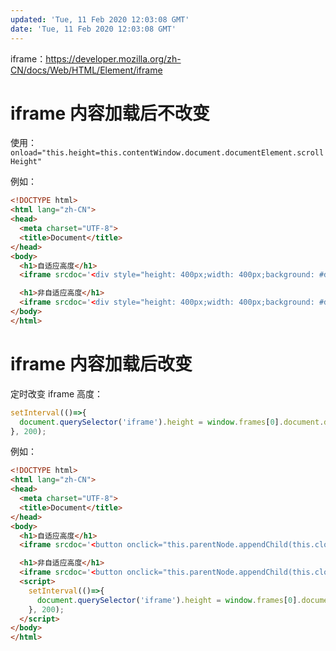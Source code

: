 ```yaml
---
updated: 'Tue, 11 Feb 2020 12:03:08 GMT'
date: 'Tue, 11 Feb 2020 12:03:08 GMT'
---
```


iframe：<https://developer.mozilla.org/zh-CN/docs/Web/HTML/Element/iframe>

# iframe 内容加载后不改变

使用：`onload="this.height=this.contentWindow.document.documentElement.scrollHeight"`

例如：

```html
<!DOCTYPE html>
<html lang="zh-CN">
<head>
  <meta charset="UTF-8">
  <title>Document</title>
</head>
<body>
  <h1>自适应高度</h1>
  <iframe srcdoc='<div style="height: 400px;width: 400px;background: #ddd;"></div>' frameborder="1" scrolling="no" width="100%" onload="this.height=this.contentWindow.document.documentElement.scrollHeight"></iframe>

  <h1>非自适应高度</h1>
  <iframe srcdoc='<div style="height: 400px;width: 400px;background: #ddd;"></div>' frameborder="1" scrolling="no" width="100%"></iframe>
</body>
</html>
```

# iframe 内容加载后改变

定时改变 iframe 高度：

```js
setInterval(()=>{
  document.querySelector('iframe').height = window.frames[0].document.documentElement.scrollHeight;
}, 200);
```

例如：

```html
<!DOCTYPE html>
<html lang="zh-CN">
<head>
  <meta charset="UTF-8">
  <title>Document</title>
</head>
<body>
  <h1>自适应高度</h1>
  <iframe srcdoc='<button onclick="this.parentNode.appendChild(this.cloneNode())" style="width: 100px; height: 100px;display: block;"></button>' frameborder="1" scrolling="no" width="100%" onload="this.height=this.contentWindow.document.documentElement.scrollHeight"></iframe>

  <h1>非自适应高度</h1>
  <iframe srcdoc='<button onclick="this.parentNode.appendChild(this.cloneNode())" style="width: 100px; height: 100px;display: block;"></button>' frameborder="1" scrolling="no" width="100%"></iframe>
  <script>
    setInterval(()=>{
      document.querySelector('iframe').height = window.frames[0].document.documentElement.scrollHeight;
    }, 200);
  </script>
</body>
</html>
```
